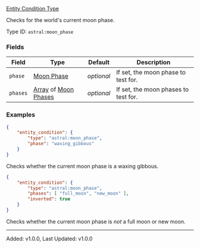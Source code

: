 [Entity Condition Type](https://origins.readthedocs.io/en/1.10.0/types/entity_condition_types/)

Checks for the world's current moon phase.

Type ID: `astral:moon_phase`

### Fields

| Field    | Type                                                                                                                       | Default    | Description                          |
| -------- | -------------------------------------------------------------------------------------------------------------------------- | ---------- | ------------------------------------ |
| `phase`  | [Moon Phase](../../data_types/moon_phase.md)                                                                               | *optional* | If set, the moon phase to test for.  |
| `phases` | [Array](https://origins.readthedocs.io/en/1.10.0/types/data_types/array/) of [Moon Phases](../../data_types/moon_phase.md) | *optional* | If set, the moon phases to test for. |

### Examples

```json
{
    "entity_condition": {
        "type": "astral:moon_phase",
        "phase": "waxing_gibbous"
    }
}
```

Checks whether the current moon phase is a waxing gibbous.

```json
{
    "entity_condition": {
        "type": "astral:moon_phase",
        "phases": [ "full_moon", "new_moon" ],
        "inverted": true
    }
}
```

Checks whether the current moon phase is *not* a full moon or new moon.

---

Added: v1.0.0, Last Updated: v1.0.0
